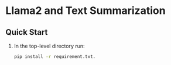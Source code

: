 # Llama2 and Text Summarization
## Quick Start
1. In the top-level directory run:
    ```bash
    pip install -r requirement.txt.
    ```
